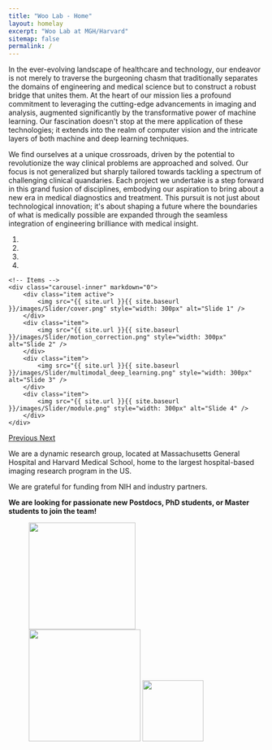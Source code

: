 ```yaml
---
title: "Woo Lab - Home"
layout: homelay
excerpt: "Woo Lab at MGH/Harvard"
sitemap: false
permalink: /
---
```


In the ever-evolving landscape of healthcare and technology, our endeavor is not merely to traverse the burgeoning chasm that traditionally separates the domains of engineering and medical science but to construct a robust bridge that unites them. At the heart of our mission lies a profound commitment to leveraging the cutting-edge advancements in imaging and analysis, augmented significantly by the transformative power of machine learning. Our fascination doesn't stop at the mere application of these technologies; it extends into the realm of computer vision and the intricate layers of both machine and deep learning techniques.

We find ourselves at a unique crossroads, driven by the potential to revolutionize the way clinical problems are approached and solved. Our focus is not generalized but sharply tailored towards tackling a spectrum of challenging clinical quandaries. Each project we undertake is a step forward in this grand fusion of disciplines, embodying our aspiration to bring about a new era in medical diagnostics and treatment. This pursuit is not just about technological innovation; it's about shaping a future where the boundaries of what is medically possible are expanded through the seamless integration of engineering brilliance with medical insight.

<div markdown="0" id="carousel" class="carousel slide" data-ride="carousel" data-interval="4000" data-pause="hover" >
    <!-- Menu -->
    <ol class="carousel-indicators">
        <li data-target="#carousel" data-slide-to="0" class="active"></li>
        <li data-target="#carousel" data-slide-to="1"></li>
        <li data-target="#carousel" data-slide-to="2"></li>
        <li data-target="#carousel" data-slide-to="3"></li>
    </ol>

    <!-- Items -->
    <div class="carousel-inner" markdown="0">
        <div class="item active">
            <img src="{{ site.url }}{{ site.baseurl }}/images/Slider/cover.png" style="width: 300px" alt="Slide 1" />
        </div>
        <div class="item">
            <img src="{{ site.url }}{{ site.baseurl }}/images/Slider/motion_correction.png" style="width: 300px" alt="Slide 2" />
        </div>
        <div class="item">
            <img src="{{ site.url }}{{ site.baseurl }}/images/Slider/multimodal_deep_learning.png" style="width: 300px" alt="Slide 3" />
        </div>
        <div class="item">
            <img src="{{ site.url }}{{ site.baseurl }}/images/Slider/module.png" style="width: 300px" alt="Slide 4" />
        </div>
    </div>
  <a class="left carousel-control" href="#carousel" role="button" data-slide="prev">
    <span class="glyphicon glyphicon-chevron-left" aria-hidden="true"></span>
    <span class="sr-only">Previous</span>
  </a>
  <a class="right carousel-control" href="#carousel" role="button" data-slide="next">
    <span class="glyphicon glyphicon-chevron-right" aria-hidden="true"></span>
    <span class="sr-only">Next</span>
  </a>
</div>


We are a dynamic research group, located at Massachusetts General Hospital and Harvard Medical School, home to the largest hospital-based imaging research program in the US. 

We are grateful for funding from NIH and industry partners.

**We are  looking for passionate new Postdocs, PhD students, or Master students to join the team!** 

<figure class="fourth">
  <img src="{{ site.url }}{{ site.baseurl }}/images/logopic/hms.png" style="width: 210px">
  <img src="{{ site.url }}{{ site.baseurl }}/images/logopic/mgh_logo.png" style="width: 220px">
  <img src="{{ site.url }}{{ site.baseurl }}/images/logopic/gcmi.png" style="width: 120px">
</figure>
